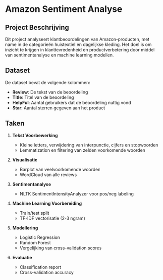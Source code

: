 # Amazon Sentiment Analyse

## Project Beschrijving
Dit project analyseert klantbeoordelingen van Amazon-producten, met name in de categorieën huistextiel en dagelijkse kleding. Het doel is om inzicht te krijgen in klanttevredenheid en productverbetering door middel van sentimentanalyse en machine learning modellen.

## Dataset
De dataset bevat de volgende kolommen:
- **Review**: De tekst van de beoordeling
- **Title**: Titel van de beoordeling
- **HelpFul**: Aantal gebruikers dat de beoordeling nuttig vond
- **Star**: Aantal sterren gegeven aan het product

## Taken
1. **Tekst Voorbewerking**
   - Kleine letters, verwijdering van interpunctie, cijfers en stopwoorden
   - Lemmatization en filtering van zelden voorkomende woorden

2. **Visualisatie**
   - Barplot van veelvoorkomende woorden
   - WordCloud van alle reviews

3. **Sentimentanalyse**
   - NLTK SentimentIntensityAnalyzer voor pos/neg labeling

4. **Machine Learning Voorbereiding**
   - Train/test split
   - TF-IDF vectorisatie (2-3 ngram)

5. **Modellering**
   - Logistic Regression
   - Random Forest
   - Vergelijking van cross-validation scores

6. **Evaluatie**
   - Classification report
   - Cross-validation accuracy


